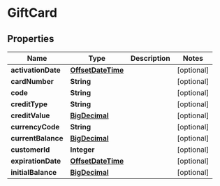 
# GiftCard

## Properties
Name | Type | Description | Notes
------------ | ------------- | ------------- | -------------
**activationDate** | [**OffsetDateTime**](OffsetDateTime.md) |  |  [optional]
**cardNumber** | **String** |  |  [optional]
**code** | **String** |  |  [optional]
**creditType** | **String** |  |  [optional]
**creditValue** | [**BigDecimal**](BigDecimal.md) |  |  [optional]
**currencyCode** | **String** |  |  [optional]
**currentBalance** | [**BigDecimal**](BigDecimal.md) |  |  [optional]
**customerId** | **Integer** |  |  [optional]
**expirationDate** | [**OffsetDateTime**](OffsetDateTime.md) |  |  [optional]
**initialBalance** | [**BigDecimal**](BigDecimal.md) |  |  [optional]



